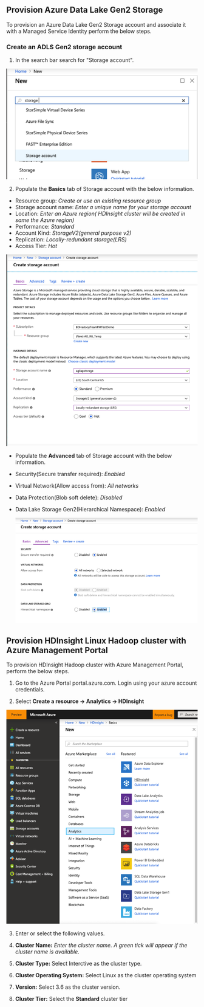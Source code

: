 ## Provision Azure Data Lake Gen2 Storage 
To provision an Azure Data Lake Gen2 Storage account and associate it with a Managed Service Identity perform the below steps. 

### Create an ADLS Gen2 storage account 
1. In the search bar search for "Storage account".

![Create Azure Resource Group](https://github.com/arnabganguly/llap-hdinsight/blob/master/images/Picture1.png)
  
 2. Populate the **Basics** tab of Storage account with the below information.
        
 - Resource group: *Create or use an existing resource group* 
 - Storage account name: *Enter a unique name for your storage account*
 - Location: *Enter an Azure region( HDInsight cluster will be created in same the Azure region)*
 -  Performance: *Standard*
 - Account Kind: *StorageV2(general purpose v2)*
 - Replication: *Locally-redundant storage(LRS)*
 - Access Tier: *Hot*

![Create Azure Resource Group](https://github.com/arnabganguly/llap-hdinsight/blob/master/images/Picture2.png)

 - Populate the **Advanced** tab of Storage account with the below information.
 - Security(Secure transfer required): *Enabled* 
 - Virtual Network(Allow access from): *All networks*
 - Data Protection(Blob soft delete): *Disabled*
 - Data Lake Storage Gen2(Hierarchical Namespace): *Enabled*
   
   ![Create Azure Resource Group](https://github.com/arnabganguly/llap-hdinsight/blob/master/images/Picture3.png)

## Provision HDInsight Linux Hadoop cluster with Azure Management Portal

To provision HDInsight Hadoop cluster with Azure Management Portal, perform the below steps.

1.  Go to the Azure Portal portal.azure.com. Login using your azure account credentials.
    
2.  Select  **Create a resource -> Analytics -> HDInsight**

![Create Azure Resource Group](https://github.com/arnabganguly/llap-hdinsight/blob/master/images/Picture0.png)


3. Enter or select the following values.

1.  **Cluster Name:**  *Enter the cluster name. A green tick will appear if the cluster name is available.*
    
2.  **Cluster Type:**  Select Interctive as the cluster type.
    
3.  **Cluster Operating System:**  Select Linux as the cluster operating system
    
4.  **Version:**  Select 3.6 as the cluster version.
    
5.  **Cluster Tier:**  Select the  **Standard**  cluster tier
<!--stackedit_data:
eyJoaXN0b3J5IjpbMTgxNjk0NzAwOSwtMjExOTE5MDIwNSw1Nz
ExMzM3MDUsNzMwOTk4MTE2XX0=
-->